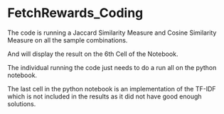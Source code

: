 # FetchRewards_Coding
The code is running a Jaccard Similarity Measure and Cosine Similarity Measure on all the sample combinations.

And will display the result on the 6th Cell of the Notebook.

The individual running the code just needs to do a run all on the python notebook.

The last cell in the python notebook is an implementation of the TF-IDF which is not included in the results as it did not have good enough solutions.
